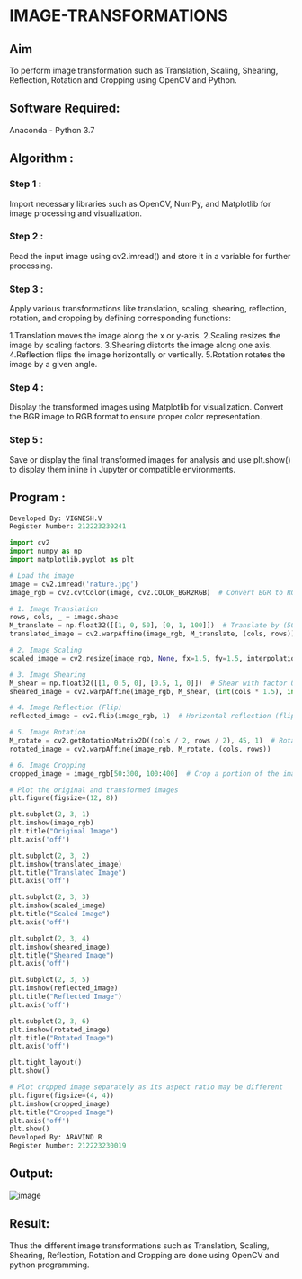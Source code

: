 # IMAGE-TRANSFORMATIONS


## Aim
To perform image transformation such as Translation, Scaling, Shearing, Reflection, Rotation and Cropping using OpenCV and Python.

## Software Required:
Anaconda - Python 3.7

## Algorithm :
### Step 1 :

Import necessary libraries such as OpenCV, NumPy, and Matplotlib for image processing and visualization.

### Step 2 :


Read the input image using cv2.imread() and store it in a variable for further processing.

### Step 3 :

Apply various transformations like translation, scaling, shearing, reflection, rotation, and cropping by defining corresponding functions:

1.Translation moves the image along the x or y-axis. 2.Scaling resizes the image by scaling factors. 3.Shearing distorts the image along one axis. 4.Reflection flips the image horizontally or vertically. 5.Rotation rotates the image by a given angle.

### Step 4 :


Display the transformed images using Matplotlib for visualization. Convert the BGR image to RGB format to ensure proper color representation.

### Step 5 :


Save or display the final transformed images for analysis and use plt.show() to display them inline in Jupyter or compatible environments.

## Program :
```python
Developed By: VIGNESH.V
Register Number: 212223230241

import cv2
import numpy as np
import matplotlib.pyplot as plt

# Load the image
image = cv2.imread('nature.jpg')
image_rgb = cv2.cvtColor(image, cv2.COLOR_BGR2RGB)  # Convert BGR to RGB for Matplotlib

# 1. Image Translation
rows, cols, _ = image.shape
M_translate = np.float32([[1, 0, 50], [0, 1, 100]])  # Translate by (50, 100) pixels
translated_image = cv2.warpAffine(image_rgb, M_translate, (cols, rows))

# 2. Image Scaling
scaled_image = cv2.resize(image_rgb, None, fx=1.5, fy=1.5, interpolation=cv2.INTER_LINEAR)  # Scale by 1.5x

# 3. Image Shearing
M_shear = np.float32([[1, 0.5, 0], [0.5, 1, 0]])  # Shear with factor 0.5
sheared_image = cv2.warpAffine(image_rgb, M_shear, (int(cols * 1.5), int(rows * 1.5)))

# 4. Image Reflection (Flip)
reflected_image = cv2.flip(image_rgb, 1)  # Horizontal reflection (flip along y-axis)

# 5. Image Rotation
M_rotate = cv2.getRotationMatrix2D((cols / 2, rows / 2), 45, 1)  # Rotate by 45 degrees
rotated_image = cv2.warpAffine(image_rgb, M_rotate, (cols, rows))

# 6. Image Cropping
cropped_image = image_rgb[50:300, 100:400]  # Crop a portion of the image

# Plot the original and transformed images
plt.figure(figsize=(12, 8))

plt.subplot(2, 3, 1)
plt.imshow(image_rgb)
plt.title("Original Image")
plt.axis('off')

plt.subplot(2, 3, 2)
plt.imshow(translated_image)
plt.title("Translated Image")
plt.axis('off')

plt.subplot(2, 3, 3)
plt.imshow(scaled_image)
plt.title("Scaled Image")
plt.axis('off')

plt.subplot(2, 3, 4)
plt.imshow(sheared_image)
plt.title("Sheared Image")
plt.axis('off')

plt.subplot(2, 3, 5)
plt.imshow(reflected_image)
plt.title("Reflected Image")
plt.axis('off')

plt.subplot(2, 3, 6)
plt.imshow(rotated_image)
plt.title("Rotated Image")
plt.axis('off')

plt.tight_layout()
plt.show()

# Plot cropped image separately as its aspect ratio may be different
plt.figure(figsize=(4, 4))
plt.imshow(cropped_image)
plt.title("Cropped Image")
plt.axis('off')
plt.show()
Developed By: ARAVIND R
Register Number: 212223230019

```
## Output:

![image](https://github.com/user-attachments/assets/bbbb3159-3a9c-4975-97ac-0fd00895fd54)


## Result: 

Thus the different image transformations such as Translation, Scaling, Shearing, Reflection, Rotation and Cropping are done using OpenCV and python programming.
